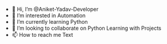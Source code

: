 - 👋 Hi, I’m @Aniket-Yadav-Developer
- 👀 I’m interested in Automation 
- 🌱 I’m currently learning Python
- 💞️ I’m looking to collaborate on Python Learning with Projects
- 📫 How to reach me Text

<!---
Aniket-Yadav-Developer/Aniket-Yadav-Developer is a ✨ special ✨ repository because its `README.md` (this file) appears on your GitHub profile.
You can click the Preview link to take a look at your changes.
--->
